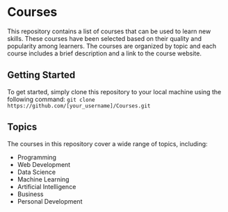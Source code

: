 # Courses

This repository contains a list of courses that can be used to learn new skills. These courses have been selected based on their quality and popularity among learners. The courses are organized by topic and each course includes a brief description and a link to the course website.

## Getting Started
To get started, simply clone this repository to your local machine using the following command:
`git clone https://github.com/[your_username]/Courses.git`

## Topics
The courses in this repository cover a wide range of topics, including:

- Programming
- Web Development
- Data Science
- Machine Learning
- Artificial Intelligence
- Business
- Personal Development
